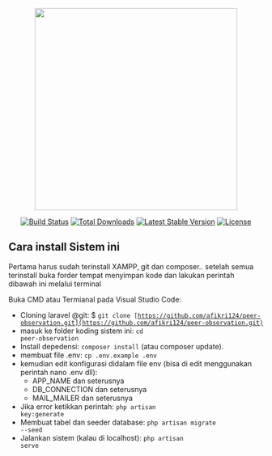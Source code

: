 <p align="center"><a href="https://laravel.com" target="_blank"><img src="https://raw.githubusercontent.com/laravel/art/master/logo-lockup/5%20SVG/2%20CMYK/1%20Full%20Color/laravel-logolockup-cmyk-red.svg" width="400"></a></p>

<p align="center">
<a href="https://travis-ci.org/laravel/framework"><img src="https://travis-ci.org/laravel/framework.svg" alt="Build Status"></a>
<a href="https://packagist.org/packages/laravel/framework"><img src="https://img.shields.io/packagist/dt/laravel/framework" alt="Total Downloads"></a>
<a href="https://packagist.org/packages/laravel/framework"><img src="https://img.shields.io/packagist/v/laravel/framework" alt="Latest Stable Version"></a>
<a href="https://packagist.org/packages/laravel/framework"><img src="https://img.shields.io/packagist/l/laravel/framework" alt="License"></a>
</p>

## Cara install Sistem ini

Pertama harus sudah terinstall XAMPP, git dan composer..
setelah semua terinstall buka forder tempat menyimpan kode dan lakukan perintah dibawah ini melalui terminal

Buka CMD atau Termianal pada Visual Studio Code:
- Cloning laravel @git: $ <code>git clone [https://github.com/afikri124/peer-observation.git](https://github.com/afikri124/peer-observation.git)</code>
- masuk ke folder koding sistem ini: <code>cd peer-observation</code>
- Install depedensi: <code>composer install</code> (atau composer update).
- membuat file .env: <code>cp .env.example .env</code>
- kemudian edit konfigurasi didalam file env (bisa di edit menggunakan perintah nano .env dll):
    - APP_NAME dan seterusnya
    - DB_CONNECTION dan seterusnya
    - MAIL_MAILER dan seterusnya
- Jika error ketikkan perintah: <code>php artisan key:generate</code>
- Membuat tabel dan seeder database: <code>php artisan migrate --seed</code>
- Jalankan sistem (kalau di localhost): <code>php artisan serve</code>